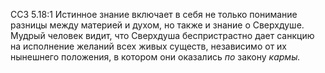 ССЗ 5.18:1	Истинное знание включает в себя не только понимание разницы между материей и духом, но также и знание о Сверхдуше. Мудрый человек видит, что Сверхдуша беспристрастно дает санкцию на исполнение желаний всех живых существ, независимо от их нынешнего положения, в котором они оказались _по_ закону _кармы._